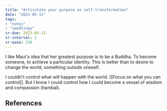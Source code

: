 ```yaml
---
title: "Articulate your purpose as self-transformation"
date: "2023-05-11"
tags:
- "notes"
- "seedlings"
sr-due: 2023-05-12
sr-interval: 1
sr-ease: 230
---
```


I like Maui's idea that her greatest purpose is to be a Buddha. To become someone, to achieve a particular identity. This is better than to desire to change the world, something outside oneself.

I couldn't control what will happen with the world. [[Focus on what you can control]]. But I know I could control how I could become a vessel of wisdom and compassion (hambal).

## References